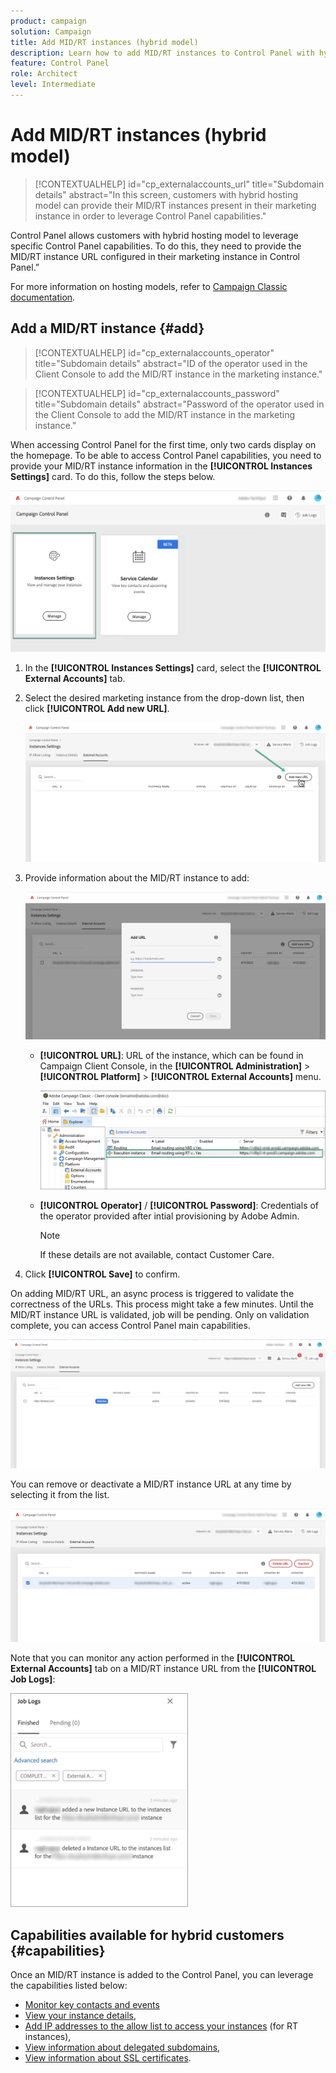 ```yaml
---
product: campaign
solution: Campaign 
title: Add MID/RT instances (hybrid model)
description: Learn how to add MID/RT instances to Control Panel with hybrid hosting model.
feature: Control Panel
role: Architect
level: Intermediate
---
```


# Add MID/RT instances (hybrid model)

>[!CONTEXTUALHELP]
>id="cp_externalaccounts_url"
>title="Subdomain details"
>abstract="In this screen, customers with hybrid hosting model can provide their MID/RT instances present in their marketing instance in order to leverage Control Panel capabilities."

Control Panel allows customers with hybrid hosting model to leverage specific Control Panel capabilities. To do this, they need to provide the MID/RT instance URL configured in their marketing instance in Control Panel.”

For more information on hosting models, refer to [Campaign Classic documentation](https://experienceleague.adobe.com/docs/campaign-classic/using/installing-campaign-classic/architecture-and-hosting-models/hosting-models-lp/hosting-models.html).

## Add a MID/RT instance {#add}

>[!CONTEXTUALHELP]
>id="cp_externalaccounts_operator"
>title="Subdomain details"
>abstract="ID of the operator used in the Client Console to add the MID/RT instance in the marketing instance."

>[!CONTEXTUALHELP]
>id="cp_externalaccounts_password"
>title="Subdomain details"
>abstract="Password of the operator used in the Client Console to add the MID/RT instance in the marketing instance."

When accessing Control Panel for the first time, only two cards display on the homepage. To be able to access Control Panel capabilities, you need to provide your MID/RT instance information in the **[!UICONTROL Instances Settings]** card. To do this, follow the steps below.

![](assets/hybrid-homepage.png)

1. In the **[!UICONTROL Instances Settings]** card, select the **[!UICONTROL External Accounts]** tab.

1. Select the desired marketing instance from the drop-down list, then click **[!UICONTROL Add new URL]**.

    ![](assets/external-account-addbutton.png)

1. Provide information about the MID/RT instance to add:

    ![](assets/external-account-add.png)

    * **[!UICONTROL URL]**: URL of the instance, which can be found in Campaign Client Console, in the **[!UICONTROL Administration]** > **[!UICONTROL Platform]** > **[!UICONTROL External Accounts]** menu.

        ![](assets/external-account-url.png)

    * **[!UICONTROL Operator]** / **[!UICONTROL Password]**: Credentials of the operator provided after intial provisioning by Adobe Admin. 

        >[!NOTE]
        >
        >If these details are not available, contact Customer Care.

1. Click **[!UICONTROL Save]** to confirm.

On adding MID/RT URL, an async process is triggered to validate the correctness of the URLs. This process might take a few minutes. Until the MID/RT instance URL is validated, job will be pending. Only on validation complete, you can access Control Panel main capabilities.

![](assets/external-account-pending.png)

You can remove or deactivate a MID/RT instance URL at any time by selecting it from the list.

![](assets/external-account-edit.png)

Note that you can monitor any action performed in the **[!UICONTROL External Accounts]** tab on a MID/RT instance URL from the **[!UICONTROL Job Logs]**: 

![](assets/external-account-logs.png)

## Capabilities available for hybrid customers {#capabilities}

Once an MID/RT instance is added to the Control Panel, you can leverage the capabilities listed below:

* [Monitor key contacts and events](../../service-events/service-events.md)
* [View your instance details](../../instances-settings/using/instance-details.md),
* [Add IP addresses to the allow list to access your instances](../../instances-settings/using/ip-allow-listing-instance-access.md) (for RT instances),
* [View information about delegated subdomains](../../subdomains-certificates/using/setting-up-new-subdomain.md),
* [View information about SSL certificates](../../subdomains-certificates/using/monitoring-ssl-certificates.md).
